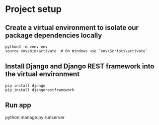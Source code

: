# Project setup

## Create a virtual environment to isolate our package dependencies locally
```
python3 -m venv env
source env/bin/activate  # On Windows use `env\Scripts\activate`
```
## Install Django and Django REST framework into the virtual environment
```
pip install django
pip install djangorestframework
```
## Run app
python manage.py runserver

